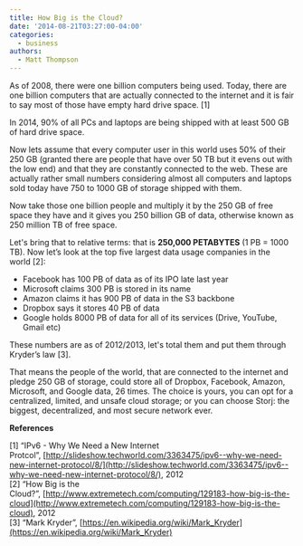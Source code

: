 ```yaml
---
title: How Big is the Cloud?
date: '2014-08-21T03:27:00-04:00'
categories:
  - business
authors:
  - Matt Thompson
---
```

As of 2008, there were one billion computers being used. Today, there are one billion computers that are actually connected to the internet and it is fair to say most of those have empty hard drive space. \[1\]  

<!--more-->

In 2014, 90% of all PCs and laptops are being shipped with at least 500 GB of hard drive space.  
  
Now lets assume that every computer user in this world uses 50% of their 250 GB (granted there are people that have over 50 TB but it evens out with the low end) and that they are constantly connected to the web. These are actually rather small numbers considering almost all computers and laptops sold today have 750 to 1000 GB of storage shipped with them.  
  
Now take those one billion people and multiply it by the 250 GB of free space they have and it gives you 250 billion GB of data, otherwise known as 250 million TB of free space.

Let's bring that to relative terms: that is **250,000 PETABYTES** (1 PB = 1000 TB). Now let’s look at the top five largest data usage companies in the world \[2\]:

*   Facebook has 100 PB of data as of its IPO late last year
*   Microsoft claims 300 PB is stored in its name
*   Amazon claims it has 900 PB of data in the S3 backbone
*   Dropbox says it stores 40 PB of data
*   Google holds 8000 PB of data for all of its services (Drive, YouTube, Gmail etc)

These numbers are as of 2012/2013, let's total them and put them through Kryder’s law \[3\].  

That means the people of the world, that are connected to the internet and pledge 250 GB of storage, could store all of Dropbox, Facebook, Amazon, Microsoft, and Google data, 26 times. The choice is yours, you can opt for a centralized, limited, and unsafe cloud storage; or you can choose Storj: the biggest, decentralized, and most secure network ever.

**References**

\[1\] “IPv6 - Why We Need a New Internet Protcol”, [http://slideshow.techworld.com/3363475/ipv6--why-we-need-new-internet-protocol/8/](http://slideshow.techworld.com/3363475/ipv6--why-we-need-new-internet-protocol/8/), 2012  
\[2\] “How Big is the Cloud?”, [http://www.extremetech.com/computing/129183-how-big-is-the-cloud](http://www.extremetech.com/computing/129183-how-big-is-the-cloud), 2012  
\[3\] “Mark Kryder”, [https://en.wikipedia.org/wiki/Mark_Kryder](https://en.wikipedia.org/wiki/Mark_Kryder)
